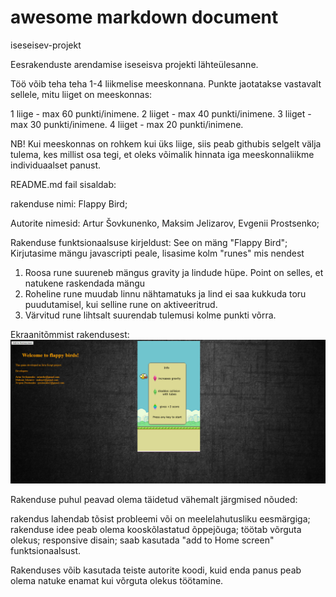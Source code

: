# awesome markdown document

iseseisev-projekt

Eesrakenduste arendamise iseseisva projekti lähteülesanne.

Töö võib teha teha 1-4 liikmelise meeskonnana. Punkte jaotatakse vastavalt sellele, mitu liiget on meeskonnas:

  1 liige - max 60 punkti/inimene.
  2 liiget - max 40 punkti/inimene.
  3 liiget - max 30 punkti/inimene.
  4 liiget - max 20 punkti/inimene.

NB! Kui meeskonnas on rohkem kui üks liige, siis peab githubis selgelt välja tulema, kes millist osa tegi, et oleks võimalik hinnata iga meeskonnaliikme individuaalset panust.

README.md fail sisaldab:

  rakenduse nimi: Flappy Bird;

  Autorite nimesid: Artur Šovkunenko, Maksim Jelizarov, Evgenii Prostsenko;

  Rakenduse funktsionaalsuse kirjeldust: See on mäng "Flappy Bird";
  Kirjutasime mängu javascripti peale, lisasime kolm "runes" mis nendest
  1) Roosa rune suureneb mängus gravity ja lindude hüpe. Point on selles, et natukene raskendada mängu
  2) Roheline rune muudab linnu nähtamatuks ja lind ei saa kukkuda toru puudutamisel, kui selline rune on aktiveeritrud.
  3) Värvitud rune lihtsalt suurendab tulemusi kolme punkti võrra.

  Ekraanitõmmist rakendusest:
  ![](./img/Screenshot.png)

Rakenduse puhul peavad olema täidetud vähemalt järgmised nõuded:

  rakendus lahendab tõsist probleemi või on meelelahutusliku eesmärgiga;
  rakenduse idee peab olema kooskõlastatud õppejõuga;
  töötab võrguta olekus;
  responsive disain;
  saab kasutada "add to Home screen" funktsionaalsust.

Rakenduses võib kasutada teiste autorite koodi, kuid enda panus peab olema natuke enamat kui võrguta olekus töötamine.
